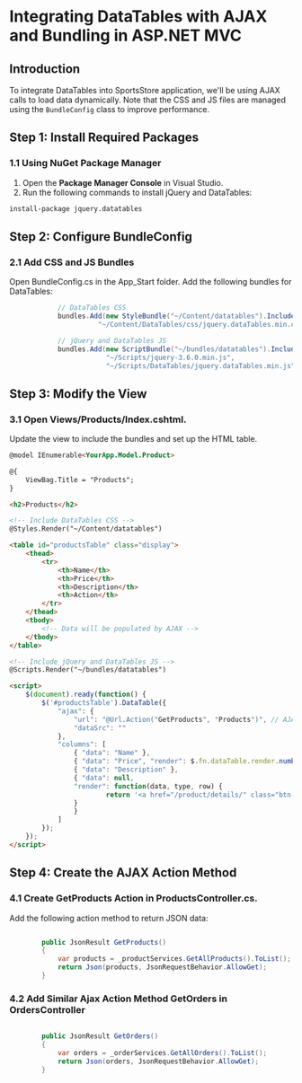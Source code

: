 # Integrating DataTables with AJAX and Bundling in ASP.NET MVC

## Introduction

To integrate DataTables into SportsStore application, we'll be using AJAX calls to load data dynamically. Note that the CSS and JS files are managed using the `BundleConfig` class to improve performance.


## Step 1: Install Required Packages

### 1.1 Using NuGet Package Manager

1. Open the **Package Manager Console** in Visual Studio.
2. Run the following commands to install jQuery and DataTables:

```bash
install-package jquery.datatables
```

## Step 2: Configure BundleConfig
### 2.1 Add CSS and JS Bundles
Open BundleConfig.cs in the App_Start folder.
Add the following bundles for DataTables:


```csharp
            // DataTables CSS
            bundles.Add(new StyleBundle("~/Content/datatables").Include(
                      "~/Content/DataTables/css/jquery.dataTables.min.css"));

            // jQuery and DataTables JS
            bundles.Add(new ScriptBundle("~/bundles/datatables").Include(
                        "~/Scripts/jquery-3.6.0.min.js",
                        "~/Scripts/DataTables/jquery.dataTables.min.js"));
 ```

## Step 3: Modify the View
### 3.1 Open Views/Products/Index.cshtml.
Update the view to include the bundles and set up the HTML table.
```html
@model IEnumerable<YourApp.Model.Product>

@{
    ViewBag.Title = "Products";
}

<h2>Products</h2>

<!-- Include DataTables CSS -->
@Styles.Render("~/Content/datatables")

<table id="productsTable" class="display">
    <thead>
        <tr>
            <th>Name</th>
            <th>Price</th>
            <th>Description</th>
            <th>Action</th>
        </tr>
    </thead>
    <tbody>
        <!-- Data will be populated by AJAX -->
    </tbody>
</table>

<!-- Include jQuery and DataTables JS -->
@Scripts.Render("~/bundles/datatables")

<script>
    $(document).ready(function() {
        $('#productsTable').DataTable({
            "ajax": {
                "url": "@Url.Action("GetProducts", "Products")", // AJAX call to fetch data
                "dataSrc": ""
            },
            "columns": [
                { "data": "Name" },
                { "data": "Price", "render": $.fn.dataTable.render.number(',', '.', 2, '$') },
                { "data": "Description" },
                { "data": null, 
                "render": function(data, type, row) {
                        return '<a href="/product/details/" class="btn btn-primary view">View</a>';
                }
                }
            ]
        });
    });
</script>
```
## Step 4: Create the AJAX Action Method
### 4.1 Create GetProducts Action in  ProductsController.cs.
Add the following action method to return JSON data:
```csharp

        public JsonResult GetProducts()
        {
            var products = _productServices.GetAllProducts().ToList();
            return Json(products, JsonRequestBehavior.AllowGet);
        }
```

### 4.2 Add Similar Ajax Action Method GetOrders in OrdersController 

```csharp

        public JsonResult GetOrders()
        {
            var orders = _orderServices.GetAllOrders().ToList();
            return Json(orders, JsonRequestBehavior.AllowGet);
        }
```
